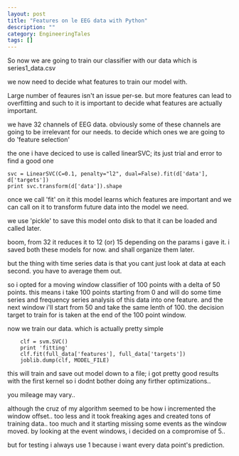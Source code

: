 ```yaml
---
layout: post
title: "Features on le EEG data with Python"
description: ""
category: EngineeringTales
tags: []
---
```



So now we are going to train our classifier with our data which is series1_data.csv

we now need to decide what features to train our model with. 

Large number of feaures isn't an issue per-se. but more features can lead to overfitting and such to it is important to decide what features are actually important.

we have 32 channels of EEG data. obviously some of these channels are going to be irrelevant for our needs. to decide which ones we are going to do 'feature selection'

the one i have deciced to use is called linearSVC; its just trial and error to find a good one

```
svc = LinearSVC(C=0.1, penalty="l2", dual=False).fit(d['data'], d['targets'])
print svc.transform(d['data']).shape
```
once we call 'fit' on it this model learns which features are important and we can call on it to transform future data into the model we need.

we use 'pickle' to save this model onto disk to that it can be loaded and called later.

boom, from 32 it reduces it to 12 (or) 15 depending on the params i gave it.
i saved both these models for now. and shall organize them later.

but the thing with time series data is that you cant just look at data at each second.
you have to average them out.

so i opted for a moving window classifier of 100 points with a delta of 50 points.
this means i take 100 points starting from 0 and will do some time series and frequency series analysis of this data into one feature. and the next window i'll start from 50 and take the same lenth of 100. 
the decision target to train for is taken at the end of the 100 point window.

now we train our data. which is actually pretty simple

```
    clf = svm.SVC()
    print 'fitting'
    clf.fit(full_data['features'], full_data['targets'])
    joblib.dump(clf, MODEL_FILE) 
```

this will train and save out model down to a file; i got pretty good results with the first kernel so i dodnt bother doing any firther optimizations..

you mileage may vary..

although the cruz of my algorithm seemed to be how i incremented the window offset..
too less and it took freaking ages and created tons of training data..
too much and it starting missing some events as the window moved.
by looking at the event windows, i decided on a compromise of 5..

but for testing i always use 1 because i want every data point's prediction.

 